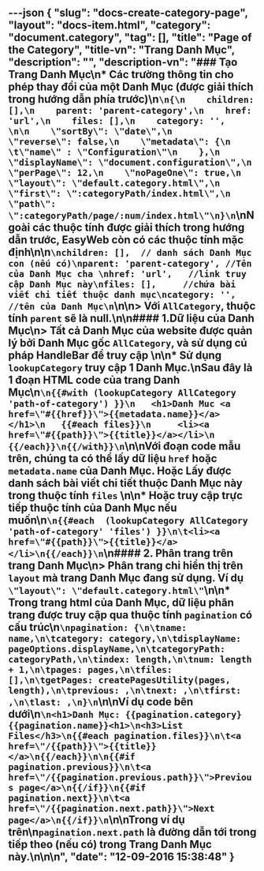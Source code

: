 ---json
{
    "slug": "docs-create-category-page",
    "layout": "docs-item.html",
    "category": "document.category",
    "tag": [],
    "title": "Page of the Category",
    "title-vn": "Trang Danh Mục",
    "description": "",
    "description-vn": "### Tạo Trang Danh Mục\n* Các trường thông tin cho phép thay đổi của một Danh Mục (được giải thích trong hướng dẫn phía trước)\n```\n{\n    children: [],\n    parent: 'parent-category',\n    href: 'url',\n    files: [],\n    category: '',   \n\n    \"sortBy\": \"date\",\n    \"reverse\": false,\n    \"metadata\": {\n    \t\"name\" : \"Configuration\"\n    },\n    \"displayName\": \"document.configuration\",\n    \"perPage\": 12,\n    \"noPageOne\": true,\n    \"layout\": \"default.category.html\",\n    \"first\": \":categoryPath/index.html\",\n    \"path\": \":categoryPath/page/:num/index.html\"\n}\n```\nNgoài các thuộc tính được giải thích trong hướng dẫn trước, EasyWeb còn có các thuộc tính mặc định\n\n```\nchildren: [],  // danh sách Danh Mục con (nếu có)\nparent: 'parent-category', //Tên của Danh Mục cha \nhref: 'url',   //link truy cập Danh Mục này\nfiles: [],     //chứa bài viết chi tiết thuộc danh mục\ncategory: '',   //tên của Danh Mục\n```\n\n> Với `AllCategory`, thuộc tính `parent` sẽ là null.\n\n#### 1.Dữ liệu của Danh Mục\n> Tất cả Danh Mục của website được quản lý bởi Danh Mục gốc `AllCategory`, và sử dụng cú pháp HandleBar để truy cập \n\n* Sử dụng `lookupCategory` truy cập 1 Danh Mục.\nSau đây là 1 đoạn HTML code của trang Danh Mục\n```\n{{#with (lookupCategory AllCategory 'path-of-category') }}\n   <h1>Danh Muc <a href=\"#{{href}}\">{{metadata.name}}</a> </h1>\n   {{#each files}}\n     <li><a href=\"#{{path}}\">{{title}}</a></li>\n   {{/each}}\n{{/with}}\n```\n\nVới đoạn code mẫu trên, chúng ta có thể lấy dữ liệu `href` hoặc `metadata.name` của Danh Mục. Hoặc Lấy được danh sách bài viết chi tiết thuộc Danh Mục này trong thuộc tính `files` \n\n* Hoặc truy cập trực tiếp thuộc tính của Danh Mục nếu muốn\n```\n{{#each  (lookupCategory AllCategory 'path-of-category' 'files') }}\n\t<li><a href=\"#{{path}}\">{{title}}</a></li>\n{{/each}}\n```\n#### 2. Phân trang trên trang Danh Mục\n> Phân trang chỉ hiển thị trên ```layout``` mà trang Danh Mục đang sử dụng. Ví dụ `\"layout\": \"default.category.html\"`\n\n* Trong trang html của Danh Mục, dữ liệu phân trang được truy cập qua thuộc tính `pagination` có cấu trúc\n```\npagination: {\n\tname: name,\n\tcategory: category,\n\tdisplayName: pageOptions.displayName,\n\tcategoryPath: categoryPath,\n\tindex: length,\n\tnum: length + 1,\n\tpages: pages,\n\tfiles: [],\n\tgetPages: createPagesUtility(pages, length),\n\tprevious: ,\n\tnext: ,\n\tfirst: ,\n\tlast: ,\n}\n```\n\nVí dụ code bên dưới\n```\n<h1>Danh Mục: {{pagination.category}{{pagination.name}}<h1>\n<h3>List Files</h3>\n{{#each pagination.files}}\n\t<a href=\"/{{path}}\">{{title}}</a>\n{{/each}}\n\n{{#if pagination.previous}}\n\t<a href=\"/{{pagination.previous.path}}\">Previous page</a>\n{{/if}}\n{{#if pagination.next}}\n\t<a href=\"/{{pagination.next.path}}\">Next page</a>\n{{/if}}\n```\n\nTrong ví dụ trên\n`pagination.next.path` là đường dẫn tới trong tiếp theo (nếu có) trong Trang Danh Mục này.\n\n\n",
    "date": "12-09-2016 15:38:48"
}
---
